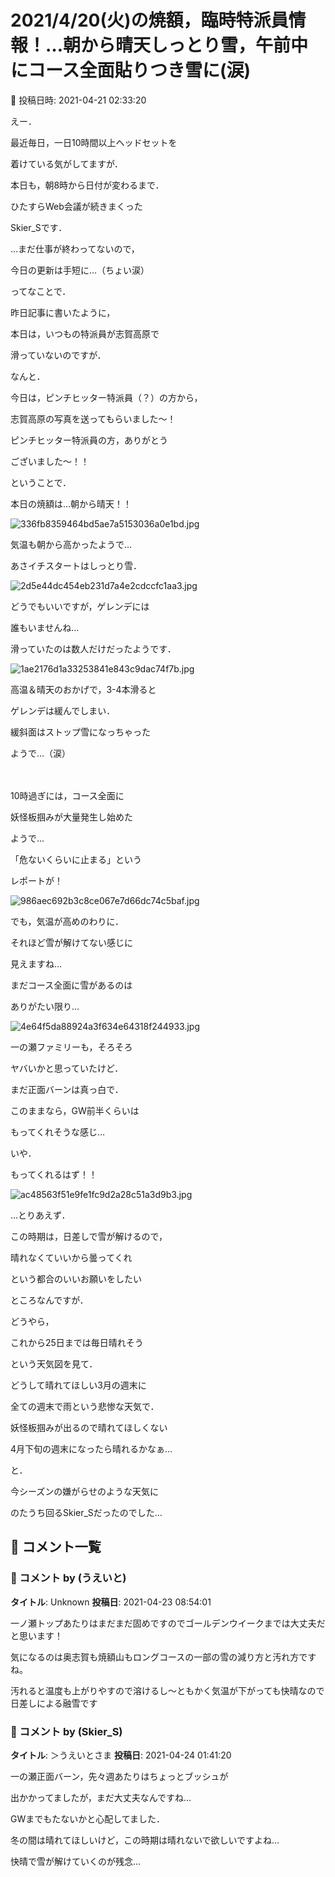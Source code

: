 # 2021/4/20(火)の焼額，臨時特派員情報！…朝から晴天しっとり雪，午前中にコース全面貼りつき雪に(涙)

📅 投稿日時: 2021-04-21 02:33:20

えー．


最近毎日，一日10時間以上ヘッドセットを


着けている気がしてますが．


本日も，朝8時から日付が変わるまで．


ひたすらWeb会議が続きまくった


Skier_Sです．


…まだ仕事が終わってないので，


今日の更新は手短に…（ちょい涙）





ってなことで．


昨日記事に書いたように，


本日は，いつもの特派員が志賀高原で


滑っていないのですが．





なんと．


今日は，ピンチヒッター特派員（？）の方から，


志賀高原の写真を送ってもらいました～！


ピンチヒッター特派員の方，ありがとう


ございました～！！





ということで．


本日の焼額は…朝から晴天！！




![336fb8359464bd5ae7a5153036a0e1bd.jpg](images/336fb8359464bd5ae7a5153036a0e1bd.jpg)




気温も朝から高かったようで…


あさイチスタートはしっとり雪．




![2d5e44dc454eb231d7a4e2cdccfc1aa3.jpg](images/2d5e44dc454eb231d7a4e2cdccfc1aa3.jpg)




どうでもいいですが，ゲレンデには


誰もいませんね…


滑っていたのは数人だけだったようです．




![1ae2176d1a33253841e843c9dac74f7b.jpg](images/1ae2176d1a33253841e843c9dac74f7b.jpg)




高温＆晴天のおかげで，3-4本滑ると


ゲレンデは緩んでしまい．


緩斜面はストップ雪になっちゃった


ようで…（涙）


　


10時過ぎには，コース全面に


妖怪板掴みが大量発生し始めた


ようで…


「危ないくらいに止まる」という


レポートが！




![986aec692b3c8ce067e7d66dc74c5baf.jpg](images/986aec692b3c8ce067e7d66dc74c5baf.jpg)




でも，気温が高めのわりに．


それほど雪が解けてない感じに


見えますね…


まだコース全面に雪があるのは


ありがたい限り…




![4e64f5da88924a3f634e64318f244933.jpg](images/4e64f5da88924a3f634e64318f244933.jpg)




一の瀬ファミリーも，そろそろ


ヤバいかと思っていたけど．


まだ正面バーンは真っ白で．


このままなら，GW前半くらいは


もってくれそうな感じ…


いや．


もってくれるはず！！




![ac48563f51e9fe1fc9d2a28c51a3d9b3.jpg](images/ac48563f51e9fe1fc9d2a28c51a3d9b3.jpg)







…とりあえず．


この時期は，日差しで雪が解けるので，


晴れなくていいから曇ってくれ


という都合のいいお願いをしたい


ところなんですが．





どうやら，


これから25日までは毎日晴れそう


という天気図を見て．





どうして晴れてほしい3月の週末に


全ての週末で雨という悲惨な天気で．


妖怪板掴みが出るので晴れてほしくない


4月下旬の週末になったら晴れるかなぁ…





と．


今シーズンの嫌がらせのような天気に


のたうち回るSkier_Sだったのでした…

## 💬 コメント一覧

### 💬 コメント by (うえいと)
**タイトル**: Unknown
**投稿日**: 2021-04-23 08:54:01

一ノ瀬トップあたりはまだまだ固めですのでゴールデンウイークまでは大丈夫だと思います！

気になるのは奥志賀も焼額山もロングコースの一部の雪の減り方と汚れ方ですね。

汚れると温度も上がりやすので溶けるし〜ともかく気温が下がっても快晴なので日差しによる融雪です

### 💬 コメント by (Skier_S)
**タイトル**: ＞うえいとさま
**投稿日**: 2021-04-24 01:41:20

一の瀬正面バーン，先々週あたりはちょっとブッシュが

出かかってましたが，まだ大丈夫なんですね…

GWまでもたないかと心配してました．

冬の間は晴れてほしいけど，この時期は晴れないで欲しいですよね…

快晴で雪が解けていくのが残念…

